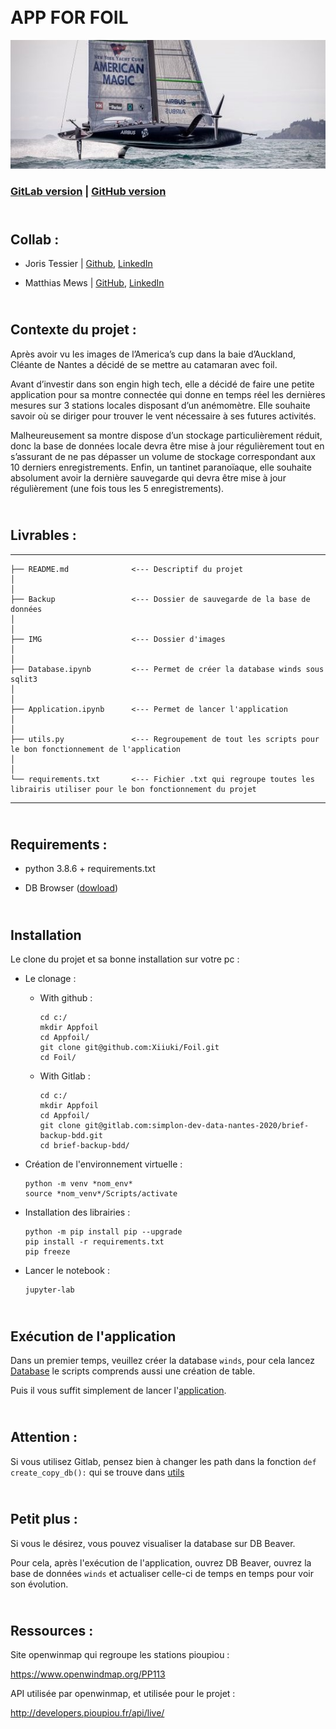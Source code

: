  
# <br>  APP FOR FOIL </br>

![foil](IMG/Readmefoil.jpg)

### [GitLab version](https://gitlab.com/simplon-dev-data-nantes-2020/brief-backup-bdd/-/tree/Matthias_Mews-Joris_Tessier/) | [GitHub version](https://github.com/Xiiuki/Foil)

## <br> Collab : </br>

   - Joris Tessier | [Github](https://github.com/joris-devdata), [LinkedIn](https://www.linkedin.com/in/joris-teyssier-1235351b6/)
    
   - Matthias Mews | [GitHub](https://github.com/Xiiuki), [LinkedIn](https://www.linkedin.com/in/matthias-mews/)

## <br>  Contexte du projet : </br>

Après avoir vu les images de l’America’s cup dans la baie d’Auckland, Cléante de Nantes a décidé de se mettre au catamaran avec foil.

Avant d’investir dans son engin high tech, elle a décidé de faire une petite application pour sa montre connectée qui donne en temps réel les dernières mesures sur 3 stations locales disposant d’un anémomètre. Elle souhaite savoir où se diriger pour trouver le vent nécessaire à ses futures activités.

Malheureusement sa montre dispose d’un stockage particulièrement réduit, donc la base de données locale devra être mise à jour régulièrement tout en s’assurant de ne pas dépasser un volume de stockage correspondant aux 10 derniers enregistrements. Enfin, un tantinet paranoïaque, elle souhaite absolument avoir la dernière sauvegarde qui devra être mise à jour régulièrement (une fois tous les 5 enregistrements).


## <br> Livrables : </br> 
--------

    ├── README.md              <--- Descriptif du projet
    │
    │
    ├── Backup                 <--- Dossier de sauvegarde de la base de données
    │
    │
    ├── IMG                    <--- Dossier d'images 
    │
    │
    ├── Database.ipynb         <--- Permet de créer la database winds sous sqlit3
    │
    │
    ├── Application.ipynb      <--- Permet de lancer l'application 
    │
    │
    ├── utils.py               <--- Regroupement de tout les scripts pour le bon fonctionnement de l'application 
    │
    │
    └── requirements.txt       <--- Fichier .txt qui regroupe toutes les librairis utiliser pour le bon fonctionnement du projet

--------

## <br> Requirements : </br>

   - python 3.8.6 + requirements.txt
    
   - DB Browser ([dowload](https://sqlitebrowser.org/dl/))

## <br> Installation </br>


Le clone du projet et sa bonne installation sur votre pc :

- Le clonage :
 
 
  - With github :
  
    ```
    cd c:/
    mkdir Appfoil
    cd Appfoil/
    git clone git@github.com:Xiiuki/Foil.git
    cd Foil/                                                                    
    ```
    
  - With Gitlab :
    
    ```
    cd c:/
    mkdir Appfoil
    cd Appfoil/
    git clone git@gitlab.com:simplon-dev-data-nantes-2020/brief-backup-bdd.git  
    cd brief-backup-bdd/                                                                    
    ```
  
 
 - Création de l'environnement virtuelle :
 
    ```
    python -m venv *nom_env*
    source *nom_venv*/Scripts/activate
    ```
     
     
 - Installation des librairies :
    
    ```
    python -m pip install pip --upgrade
    pip install -r requirements.txt
    pip freeze
    ```
    
 - Lancer le notebook :
    
    ```
    jupyter-lab
    ```
    
    
## <br> Exécution de l'application </br>

Dans un premier temps, veuillez créer la database `winds`, pour cela lancez [Database](01_Database.ipynb) le scripts comprends aussi une création de table.

Puis il vous suffit simplement de lancer l'[application](02_Application.ipynb).



## <br> Attention : </br>

Si vous utilisez Gitlab, pensez bien à changer les path dans la fonction `def create_copy_db():` qui se trouve dans [utils](utils.py)


## <br> Petit plus : </br> 

Si vous le désirez, vous pouvez visualiser la database sur DB Beaver.

Pour cela, après l'exécution de l'application, ouvrez DB Beaver, ouvrez la base de données `winds` et actualiser celle-ci de temps en temps pour voir son évolution.

## <br> Ressources : </br>



Site openwinmap qui regroupe les stations pioupiou :

https://www.openwindmap.org/PP113


API utilisée par openwinmap, et utilisée pour le projet :


http://developers.pioupiou.fr/api/live/
